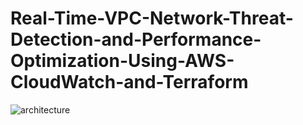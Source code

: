 # Real-Time-VPC-Network-Threat-Detection-and-Performance-Optimization-Using-AWS-CloudWatch-and-Terraform

![architecture](https://github.com/user-attachments/assets/dccd40af-f6c3-491b-b7f5-1d84007f0b26)
